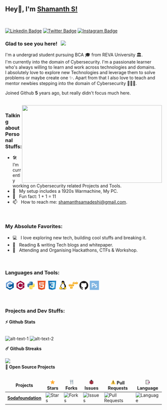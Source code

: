 
## Hey👋, I'm [Shamanth S!](https://github.com/shamanthss/)
<br>

[![Linkedin Badge](https://img.shields.io/badge/-LinkedIn-0e76a8?style=flat-square&logo=Linkedin&logoColor=white)](https://linkedin.com/in/shamanthss)
[![Twitter Badge](https://img.shields.io/badge/-Twitter-00acee?style=flat-square&logo=Twitter&logoColor=white)](https://twitter.com/shamanthss)
[![Instagram Badge](https://img.shields.io/badge/-Instagram-e4405f?style=flat-square&logo=Instagram&logoColor=white)](https://instagram.com/shamanthss/)

### Glad to see you here! &nbsp; ![](https://visitor-badge.glitch.me/badge?page_id=shamanthss.shamanthss&style=flat-square&color=0088cc)

I'm a undergrad student pursuing BCA 🎓 from REVA University 🏛.<br>
I'm currently into the domain of Cybersecurity. I'm a passionate learner who's always willing to learn and work across technologies and domains.<br>I absolutely love to explore new Technologies and leverage them to solve problems or maybe create one ✨. Apart from that I also love to teach and mentor newbies stepping into the domain of Cybersecurity 👨🏻‍💻.

Joined Github **5** years ago, but really didn't focus much here.

<br>

<img align="right" height="250" width="450" alt="" src="https://github.com/shamanthss/shamanthss/blob/main/img/hackur.gif"/>

### Talking about Personal Stuffs:

- 🛠 &nbsp; I’m currently working on Cybersecurity related Projects and Tools.
- 🚀 &nbsp; My setup includes a 1920s Warmachine, My PC.
- 👾 &nbsp; Fun fact: 1 + 1 = 11
- 📫 &nbsp; How to reach me: shamanthsamadeshi@gmail.com.
<!--- 📝 &nbsp; Checkout my [Resume](https://github.com/shamanthss/shamanthss/blob/master/resume.pdf) #add resume later-->
<br>

### My Absolute Favorites:

- 💻 &nbsp; I love exploring new tech, building cool stuffs and breaking it.
- 📰 &nbsp; Reading & writing Tech blogs and whitepaper.
- 🍕 &nbsp; Attending and Organising Hackathons, CTFs & Workshop.

<br>

### Languages and Tools:

<code><img height="30" src="https://github.com/shamanthss/shamanthss/blob/main/img/devicon/c.svg" alt="c"></code>
<code><img height="30" src="https://github.com/shamanthss/shamanthss/blob/main/img/devicon/cpp.svg" alt="cpp"></code>
<code><img height="30" src="https://github.com/shamanthss/shamanthss/blob/main/img/devicon/py.svg" alt="python"></code>
<code><img height="30" src="https://github.com/shamanthss/shamanthss/blob/main/img/devicon/html5.svg" alt="html5"></code>
<code><img height="30" src="https://github.com/shamanthss/shamanthss/blob/main/img/devicon/css.svg" alt="css"></code>
<code><img height="30" src="https://github.com/shamanthss/shamanthss/blob/main/img/devicon/linux.svg" alt="linux"></code>
<code><img height="30" src="https://github.com/shamanthss/shamanthss/blob/main/img/devicon/aws.svg" alt="aws"></code>
<code><img height="30" src="https://github.com/shamanthss/shamanthss/blob/main/img/devicon/github.svg" alt="github"></code>
<code><img height="30" src="https://github.com/shamanthss/shamanthss/blob/main/img/devicon/ps.svg" alt="ps"></code>

<br>

### Projects and Dev Stuffs:

  <summary><b>⚡ Github Stats</b></summary>

  <br />
  
  ![alt-text-1](https://github-readme-stats.vercel.app/api?username=shamanthss&show_icons=true&hide_border=true&&count_private=true&include_all_commits=true "title-1") ![alt-text-2](https://github-readme-stats.vercel.app/api/top-langs/?username=shamanthss&exclude_repo=KNN-Image-Classification&show_icons=true&hide_border=true&layout=compact&langs_count=8 "title-2")
  
  <summary><b>☄️ Github Streaks</b></summary>

  <br />
  <img height="180em" src="https://github-readme-streak-stats.herokuapp.com/?user=shamanthss&hide_border=true" />
  
  <br>

  <summary><b>🚀 Open Source Projects</b></summary>

  <br />
  <table>
    <thead align="center">
      <tr border: none;>
        <td><b> Projects</b></td>
        <td><b><img height="15px" width="15px" src="https://github.com/shamanthss/shamanthss/blob/main/img/star.png">  Stars</b></td>
        <td><b><img height="15px" width="15px" src="https://github.com/shamanthss/shamanthss/blob/main/img/fork.png">  Forks</b></td>
        <td><b><img height="15px" width="15px" src="https://github.com/shamanthss/shamanthss/blob/main/img/bug.png">  Issues</b></td>
        <td><b><img height="15px" width="15px" src="https://github.com/shamanthss/shamanthss/blob/main/img/pull.png">  Pull Requests</b></td>
        <td><b><img height="15px" width="15px" src="https://github.com/shamanthss/shamanthss/blob/main/img/lang.png">  Language</b></td>
      </tr>
    </thead>
    <tbody>
      <tr>
	      <td><a href="https://github.com/sodafoundation/delfin"><b>Sodafoundation</b></a></td>
        <td><img alt="Stars" src="https://img.shields.io/github/stars/sodafoundation/delfin?style=flat-square&labelColor=343b41"/></td>
        <td><img alt="Forks" src="https://img.shields.io/github/forks/sodafoundation/delfin?style=flat-square&labelColor=343b41"/></td>
        <td><img alt="Issues" src="https://img.shields.io/github/issues/sodafoundation/delfin?style=flat-square"/></td>
        <td><img alt="Pull Requests" src="https://img.shields.io/github/issues-pr/sodafoundation/delfin?style=flat-square"/></td>
        <td><img alt="Language" src="https://img.shields.io/github/languages/top/sodafoundation/delfin?style=flat-square"/></td> 
      </tr>
    </tbody>
  </table>
  <br />
</details>
<!---- -->
